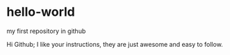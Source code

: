 # hello-world
my first repository in github

Hi Github;
I like your instructions, they are just awesome and easy to follow.
